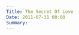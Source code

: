 ```yaml
---
Title: The Secret Of Love
Date: 2011-07-31 00:00
Summary:
---
```


<!--
Tags: About, About Music, Music Production
Summary: Music Production / Trance
-->

<!--
### Description

* Release Type: Single Album
* Genre: Trance
* BPM: 130
* Presented by: Oriental Funk Stew
-->

<div class="audio-player"></div>

<script type="text/javascript">
    $(document).ready(function() {
        initAudioPlayer('/static/audio/production/the-secret-of-love-128.mp3', 'The Secret Of Love');
    });
</script>
